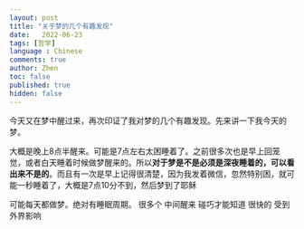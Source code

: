 ```yaml
---
layout: post
title: "关于梦的几个有趣发现"
date:   2022-06-23
tags: [哲学]
language : Chinese
comments: true
author: Zhen
toc: false
published: true
hidden: false
---
```

今天又在梦中醒过来，再次印证了我对梦的几个有趣发现。先来讲一下我今天的梦。

大概是晚上8点半醒来。可能是7点左右太困睡着了。之前很多次也是早上回笼觉，或者白天睡着时候做梦醒来的。所以**对于梦是不是必须是深夜睡着的，可以看出来不是的**。而且有一次是早上记得很清楚，因为我发着微信，忽然特别困，就可能一秒睡着了，大概是7点10分不到，然后梦到了耶稣


可能每天都做梦。绝对有睡眠周期。
很多个 中间醒来 碰巧才能知道
很快的
受到外界影响
<!--stackedit_data:
eyJoaXN0b3J5IjpbLTQ1OTQ1NDk4M119
-->